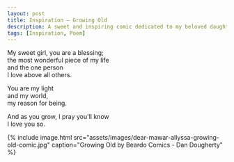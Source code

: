 ```yaml
---
layout: post
title: Inspiration — Growing Old
description: A sweet and inspiring comic dedicated to my beloved daughter, Mawar Allyssa about the feeling that I had when I'm growing old.
tags: [Inspiration, Poem]
---
```


My sweet girl, you are a blessing;<br>
the most wonderful piece of my life<br>
and the one person<br>
I love above all others.

You are my light<br>
and my world,<br>
my reason for being.

And as you grow, I pray you'll know<br>
I love you so.

{%
    include image.html 
    src="assets/images/dear-mawar-allyssa-growing-old-comic.jpg" 
    caption="Growing Old by Beardo Comics - Dan Dougherty"
%}